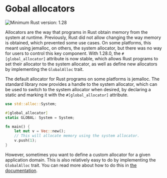 # Gobal allocators

![Minimum Rust version: 1.28](https://img.shields.io/badge/Minimum%20Rust%20Version-1.28-brightgreen.svg)

Allocators are the way that programs in Rust obtain memory from the system at
runtime. Previously, Rust did not allow changing the way memory is obtained,
which prevented some use cases. On some platforms, this meant using jemalloc,
on others, the system allocator, but there was no way for users to control
this key component. With 1.28.0, the `#[global_allocator]` attribute is now
stable, which allows Rust programs to set their allocator to the system
allocator, as well as define new allocators by implementing the `GlobalAlloc`
trait.

The default allocator for Rust programs on some platforms is jemalloc. The
standard library now provides a handle to the system allocator, which can be
used to switch to the system allocator when desired, by declaring a static
and marking it with the `#[global_allocator]` attribute.

```rust
use std::alloc::System;

#[global_allocator]
static GLOBAL: System = System;

fn main() {
    let mut v = Vec::new();
    // This will allocate memory using the system allocator.
    v.push(1);
}
```

However, sometimes you want to define a custom allocator for a given
application domain. This is also relatively easy to do by implementing the
`GlobalAlloc` trait. You can read more about how to do this in [the
documentation](https://doc.rust-lang.org/std/alloc/trait.GlobalAlloc.html).